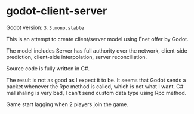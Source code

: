 # godot-client-server
Godot version: `3.3.mono.stable`

This is an attempt to create client/server model using Enet offer by Godot.

The model includes Server has full authority over the network, client-side prediction, client-side interpolation, server reconciliation.

Source code is fully written in C#.

The result is not as good as I expect it to be. It seems that Godot sends a packet whenever the Rpc method is called, which is not what I want.
C# mallshaling is very bad, I can't send custom data type using Rpc method.

Game start lagging when 2 players join the game.
